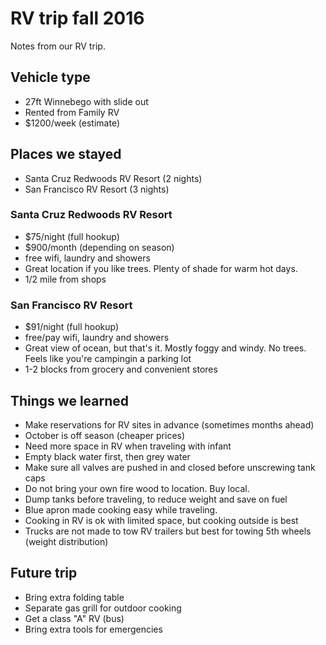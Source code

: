 # RV trip fall 2016
Notes from our RV trip.

## Vehicle type
- 27ft Winnebego with slide out
- Rented from Family RV
- $1200/week (estimate)

## Places we stayed
- Santa Cruz Redwoods RV Resort (2 nights)
- San Francisco RV Resort (3 nights)

### Santa Cruz Redwoods RV Resort
- $75/night (full hookup)
- $900/month (depending on season)
- free wifi, laundry and showers
- Great location if you like trees. Plenty of shade for warm hot days. 
- 1/2 mile from shops

### San Francisco RV Resort
- $91/night (full hookup)
- free/pay wifi, laundry and showers
- Great view of ocean, but that's it. Mostly foggy and windy. No trees. Feels like you're campingin a parking lot
- 1-2 blocks from grocery and convenient stores

## Things we learned
- Make reservations for RV sites in advance (sometimes months ahead)
- October is off season (cheaper prices)
- Need more space in RV when traveling with infant
- Empty black water first, then grey water
- Make sure all valves are pushed in and closed before unscrewing tank caps
- Do not bring your own fire wood to location. Buy local.
- Dump tanks before traveling, to reduce weight and save on fuel
- Blue apron made cooking easy while traveling. 
- Cooking in RV is ok with limited space, but cooking outside is best
- Trucks are not made to tow RV trailers but best for towing 5th wheels (weight distribution)

## Future trip
- Bring extra folding table
- Separate gas grill for outdoor cooking
- Get a class "A" RV (bus)
- Bring extra tools for emergencies
